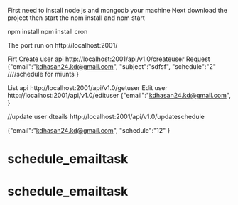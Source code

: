 First need to install node js and mongodb  your machine 
Next download the project then start the npm install  and npm start

npm install 
npm install cron


The port run on http://localhost:2001/

Firt Create user api
http://localhost:2001/api/v1.0/createuser
Request 
{"email":"kdhasan24.kd@gmail.com",
"subject":"sdfsf",
"schedule":"2" ////schedule for miunts
}

List api
http://localhost:2001/api/v1.0/getuser
Edit user
http://localhost:2001/api/v1.0/edituser
{"email":"kdhasan24.kd@gmail.com",
}

//update user dteails
http://localhost:2001/api/v1.0/updateschedule

{"email":"kdhasan24.kd@gmail.com",
"schedule":"12"
}


# schedule_emailtask
# schedule_emailtask
